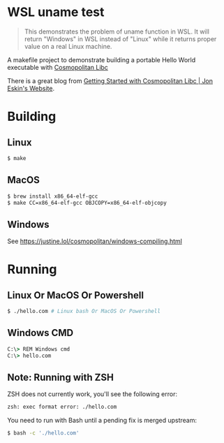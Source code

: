 # WSL uname test

> This demonstrates the problem of uname function in WSL. It will return "Windows" in WSL instead of "Linux" while it returns proper value on a real Linux machine.

A makefile project to demonstrate building a portable Hello World executable with [Cosmopolitan Libc](https://github.com/jart/cosmopolitan)

There is a great blog from [Getting Started with Cosmopolitan Libc | Jon Eskin's Website](https://web.archive.org/web/20221027125525/https://jeskin.net/blog/getting-started-with-cosmopolitan-libc/).

# Building

## Linux

```bash
$ make
```

## MacOS

```bash
$ brew install x86_64-elf-gcc
$ make CC=x86_64-elf-gcc OBJCOPY=x86_64-elf-objcopy
```

## Windows

See https://justine.lol/cosmopolitan/windows-compiling.html

# Running
## Linux Or MacOS Or Powershell

```bash
$ ./hello.com # Linux bash Or MacOS Or Powershell
```

## Windows CMD

```cmd
C:\> REM Windows cmd
C:\> hello.com
```

## Note: Running with ZSH

ZSH does not currently work, you'll see the following error:
```bash
zsh: exec format error: ./hello.com
```

You need to run with Bash until a pending fix is merged upstream:

```bash
$ bash -c './hello.com'
```
